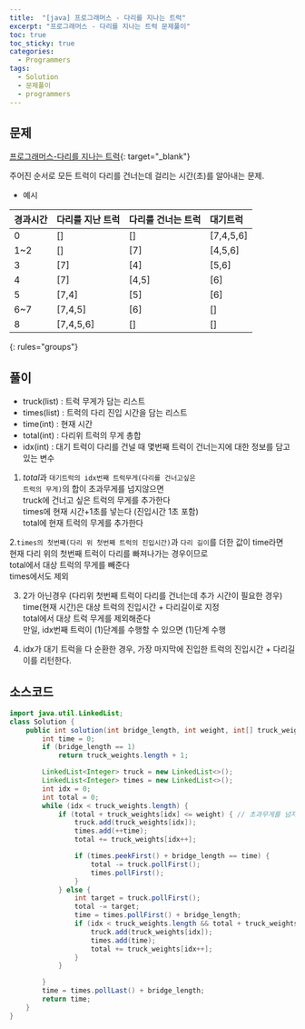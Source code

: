 ```yaml
---
title:  "[java] 프로그래머스 - 다리를 지나는 트럭"
excerpt: "프로그래머스 - 다리를 지나는 트럭 문제풀이"
toc: true
toc_sticky: true
categories:
  - Programmers
tags:
  - Solution
  - 문제풀이
  - programmers
---
```

## 문제  
[프로그래머스-다리를 지나는 트럭](https://programmers.co.kr/learn/courses/30/lessons/42583?language=java){: target="_blank"}  

주어진 순서로 모든 트럭이 다리를 건너는데 걸리는 시간(초)를 알아내는 문제.  

* 예시  


|경과시간 | 다리를 지난 트럭 | 다리를 건너는 트럭 | 대기트럭 |
|:-------------|:---------|:-------------|:-------------|
| 0 	| [] 		| [] 	| [7,4,5,6] |
| 1~2 	| []		 | [7] 	| [4,5,6]	 |
| 3 	| [7] 		 | [4] 	| [5,6] 		|
| 4		 | [7]		 | [4,5] | [6]		 |
| 5 	| [7,4] 		| [5] | [6]		 |
| 6~7 	| [7,4,5] 		| [6] | [] 		|
| 8		 | [7,4,5,6]	 | [] | [] 		|
{: rules="groups"}

## 풀이  
* truck(list) : 트럭 무게가 담는 리스트  
* times(list) : 트럭의 다리 진입 시간을 담는 리스트  
* time(int) : 현재 시간  
* total(int) : 다리위 트럭의 무게 총합  
* idx(int) : 대기 트럭이 다리를 건널 때 몇번째 트럭이 건너는지에 대한 정보를 담고있는 변수  


1. *total*과 <code>대기트럭의 idx번째 트럭무게(다리를 건너고싶은 트럭의 무게)</code>의 합이 초과무게를 넘지않으면  
   truck에 건너고 싶은 트럭의 무게를 추가한다  
   times에 현재 시간+1초를 넣는다 (진입시간 1초 포함)  
   total에 현재 트럭의 무게를 추가한다  


2.<code>times의 첫번째(다리 위 첫번째 트럭의 진입시간)</code>과 <code>다리 길이</code>를 더한 값이 time라면  
   현재 다리 위의 첫번째 트럭이 다리를 빠져나가는 경우이므로  
   total에서 대상 트럭의 무게를 빼준다  
   times에서도 제외

3. 2가 아닌경우 (다리위 첫번째 트럭이 다리를 건너는데 추가 시간이 필요한 경우)  
   time(현재 시간)은 대상 트럭의 진입시간 + 다리길이로 지정  
   total에서 대상 트럭 무게를 제외해준다  
   만일, idx번째 트럭이 (1)단계를 수행할 수 있으면 (1)단계 수행  

4. idx가 대기 트럭을 다 순환한 경우, 가장 마지막에 진입한 트럭의 진입시간 + 다리길이를 리턴한다.  


## 소스코드  

```java
import java.util.LinkedList;
class Solution {
 	public int solution(int bridge_length, int weight, int[] truck_weights) {
		int time = 0;
		if (bridge_length == 1)
			return truck_weights.length + 1;

		LinkedList<Integer> truck = new LinkedList<>();
		LinkedList<Integer> times = new LinkedList<>();
		int idx = 0;
		int total = 0;
		while (idx < truck_weights.length) {
			if (total + truck_weights[idx] <= weight) { // 초과무게를 넘지않으면
				truck.add(truck_weights[idx]);
				times.add(++time);
				total += truck_weights[idx++];

				if (times.peekFirst() + bridge_length == time) {
					total -= truck.pollFirst();
					times.pollFirst();
				}
			} else {
				int target = truck.pollFirst();
				total -= target;
				time = times.pollFirst() + bridge_length;
				if (idx < truck_weights.length && total + truck_weights[idx] <= weight) {
					truck.add(truck_weights[idx]);
					times.add(time);
					total += truck_weights[idx++];
				}
			}

		}
		time = times.pollLast() + bridge_length;
		return time;
	}
}
```